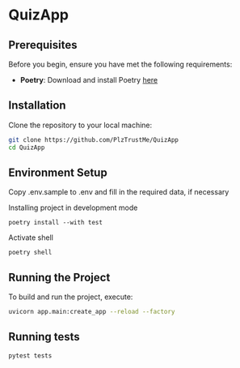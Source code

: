 # QuizApp

## Prerequisites

Before you begin, ensure you have met the following requirements:

- **Poetry**: Download and install
  Poetry [here](https://python-poetry.org/docs/)

## Installation

Clone the repository to your local machine:

```bash
git clone https://github.com/PlzTrustMe/QuizApp
cd QuizApp
```

## Environment Setup
Copy .env.sample to .env and fill in the required data, if necessary

Installing project in development mode

```shell
poetry install --with test
```

Activate shell

```shell
poetry shell
```

## Running the Project

To build and run the project, execute:

```bash
uvicorn app.main:create_app --reload --factory  
```

## Running tests

```shell
pytest tests
```